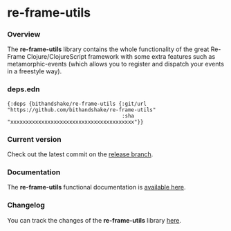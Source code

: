 
# re-frame-utils

### Overview

The <strong>re-frame-utils</strong> library contains the whole functionality
of the great Re-Frame Clojure/ClojureScript framework with some extra features
such as metamorphic-events (which allows you to register and dispatch your events
in a freestyle way).

### deps.edn

```
{:deps {bithandshake/re-frame-utils {:git/url "https://github.com/bithandshake/re-frame-utils"
                                     :sha     "xxxxxxxxxxxxxxxxxxxxxxxxxxxxxxxxxxxxxxxx"}}
```

### Current version

Check out the latest commit on the [release branch](https://github.com/bithandshake/re-frame-utils/tree/release).

### Documentation

The <strong>re-frame-utils</strong> functional documentation is [available here](documentation/COVER.md).

### Changelog

You can track the changes of the <strong>re-frame-utils</strong> library [here](CHANGES.md).
